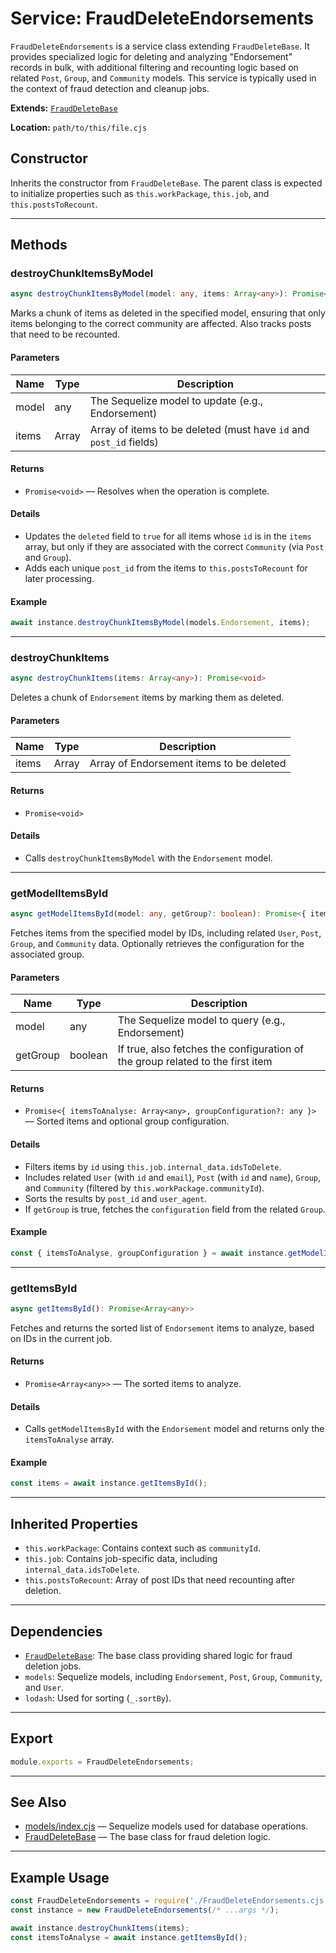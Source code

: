# Service: FraudDeleteEndorsements

`FraudDeleteEndorsements` is a service class extending `FraudDeleteBase`. It provides specialized logic for deleting and analyzing "Endorsement" records in bulk, with additional filtering and recounting logic based on related `Post`, `Group`, and `Community` models. This service is typically used in the context of fraud detection and cleanup jobs.

**Extends:** [`FraudDeleteBase`](./FraudDeleteBase.md)

**Location:** `path/to/this/file.cjs`

## Constructor

Inherits the constructor from `FraudDeleteBase`. The parent class is expected to initialize properties such as `this.workPackage`, `this.job`, and `this.postsToRecount`.

---

## Methods

### destroyChunkItemsByModel

```typescript
async destroyChunkItemsByModel(model: any, items: Array<any>): Promise<void>
```

Marks a chunk of items as deleted in the specified model, ensuring that only items belonging to the correct community are affected. Also tracks posts that need to be recounted.

#### Parameters

| Name   | Type         | Description                                      |
|--------|--------------|--------------------------------------------------|
| model  | any          | The Sequelize model to update (e.g., Endorsement)|
| items  | Array<any>   | Array of items to be deleted (must have `id` and `post_id` fields) |

#### Returns

- `Promise<void>` — Resolves when the operation is complete.

#### Details

- Updates the `deleted` field to `true` for all items whose `id` is in the `items` array, but only if they are associated with the correct `Community` (via `Post` and `Group`).
- Adds each unique `post_id` from the items to `this.postsToRecount` for later processing.

#### Example

```javascript
await instance.destroyChunkItemsByModel(models.Endorsement, items);
```

---

### destroyChunkItems

```typescript
async destroyChunkItems(items: Array<any>): Promise<void>
```

Deletes a chunk of `Endorsement` items by marking them as deleted.

#### Parameters

| Name   | Type         | Description                                      |
|--------|--------------|--------------------------------------------------|
| items  | Array<any>   | Array of Endorsement items to be deleted         |

#### Returns

- `Promise<void>`

#### Details

- Calls `destroyChunkItemsByModel` with the `Endorsement` model.

---

### getModelItemsById

```typescript
async getModelItemsById(model: any, getGroup?: boolean): Promise<{ itemsToAnalyse: Array<any>, groupConfiguration?: any }>
```

Fetches items from the specified model by IDs, including related `User`, `Post`, `Group`, and `Community` data. Optionally retrieves the configuration for the associated group.

#### Parameters

| Name     | Type    | Description                                                                 |
|----------|---------|-----------------------------------------------------------------------------|
| model    | any     | The Sequelize model to query (e.g., Endorsement)                            |
| getGroup | boolean | If true, also fetches the configuration of the group related to the first item |

#### Returns

- `Promise<{ itemsToAnalyse: Array<any>, groupConfiguration?: any }>` — Sorted items and optional group configuration.

#### Details

- Filters items by `id` using `this.job.internal_data.idsToDelete`.
- Includes related `User` (with `id` and `email`), `Post` (with `id` and `name`), `Group`, and `Community` (filtered by `this.workPackage.communityId`).
- Sorts the results by `post_id` and `user_agent`.
- If `getGroup` is true, fetches the `configuration` field from the related `Group`.

#### Example

```javascript
const { itemsToAnalyse, groupConfiguration } = await instance.getModelItemsById(models.Endorsement, true);
```

---

### getItemsById

```typescript
async getItemsById(): Promise<Array<any>>
```

Fetches and returns the sorted list of `Endorsement` items to analyze, based on IDs in the current job.

#### Returns

- `Promise<Array<any>>` — The sorted items to analyze.

#### Details

- Calls `getModelItemsById` with the `Endorsement` model and returns only the `itemsToAnalyse` array.

#### Example

```javascript
const items = await instance.getItemsById();
```

---

## Inherited Properties

- `this.workPackage`: Contains context such as `communityId`.
- `this.job`: Contains job-specific data, including `internal_data.idsToDelete`.
- `this.postsToRecount`: Array of post IDs that need recounting after deletion.

---

## Dependencies

- [`FraudDeleteBase`](./FraudDeleteBase.md): The base class providing shared logic for fraud deletion jobs.
- `models`: Sequelize models, including `Endorsement`, `Post`, `Group`, `Community`, and `User`.
- `lodash`: Used for sorting (`_.sortBy`).

---

## Export

```typescript
module.exports = FraudDeleteEndorsements;
```

---

## See Also

- [models/index.cjs](../../../../models/index.cjs) — Sequelize models used for database operations.
- [FraudDeleteBase](./FraudDeleteBase.md) — The base class for fraud deletion logic.

---

## Example Usage

```javascript
const FraudDeleteEndorsements = require('./FraudDeleteEndorsements.cjs');
const instance = new FraudDeleteEndorsements(/* ...args */);

await instance.destroyChunkItems(items);
const itemsToAnalyse = await instance.getItemsById();
```
